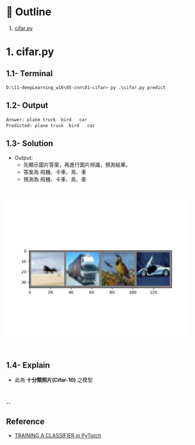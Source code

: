 # :eyes: Outline
1. [cifar.py](cifar.py)


# 1. cifar.py
## 1.1- Terminal
```
D:\11-deepLearning_w16\05-cnn\01-cifar> py .\cifar.py predict
```

## 1.2- Output
```
Answer: plane truck  bird   car
Predicted: plane truck  bird   car
```

## 1.3- Solution
* Output:
  * 先顯示圖片答案，再進行圖片辨識，預測結果。
  * 答案為 飛機、卡車、鳥、車
  * 預測為 飛機、卡車、鳥、車
<br>

![cifar10-o1](img-notes/cifar10-o1.png)

<br>


## 1.4- Explain
* 此為 **十分類照片(Cifar-10)** 之模型

<br>

--
## Reference
* [TRAINING A CLASSIFIER in PyTorch](https://pytorch.org/tutorials/beginner/blitz/cifar10_tutorial.html)